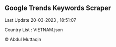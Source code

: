 

## Google Trends Keywords Scraper 
 
Last Update 20-03-2023 , 18:51:07

Country List :
VIETNAM.json



© Abdul Muttaqin 
